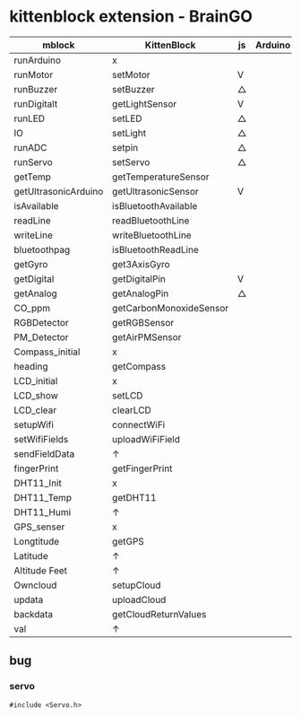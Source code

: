 # kittenblock extension - BrainGO

mblock                        | KittenBlock                   | js | Arduino |
----------------------------- | ----------------------------- | -- | ------- |
runArduino                    | x                             |    |         |
runMotor                      | setMotor                      | V |         |
runBuzzer                     | setBuzzer                     | △ |         |
runDigitalt                   | getLightSensor                | V |         |
runLED                        | setLED                        | △ |         |
IO                            | setLight                      | △ |         |
runADC                        | setpin                        | △ |         |
runServo                      | setServo                      | △ |         |
getTemp                       | getTemperatureSensor          |    |         |
getUltrasonicArduino          | getUltrasonicSensor           | V |         |
isAvailable                   | isBluetoothAvailable          |    |         |
readLine                      | readBluetoothLine             |    |         |
writeLine                     | writeBluetoothLine            |    |         |
bluetoothpag                  | isBluetoothReadLine           |    |         |
getGyro                       | get3AxisGyro                  |    |         |
getDigital                    | getDigitalPin                 | V |         |
getAnalog                     | getAnalogPin                  | △ |         |
CO_ppm                        | getCarbonMonoxideSensor       |    |         |
RGBDetector                   | getRGBSensor                  |    |         |
PM_Detector                   | getAirPMSensor                |    |         |
Compass_initial               | x                             |    |         |
heading                       | getCompass                    |    |         |
LCD_initial                   | x                             |    |         |
LCD_show                      | setLCD                        |    |         |
LCD_clear                     | clearLCD                      |    |         |
setupWifi                     | connectWiFi                   |    |         |
setWifiFields                 | uploadWiFiField               |    |         |
sendFieldData                 | ↑                             |    |         |
fingerPrint                   | getFingerPrint                |    |         |
DHT11_Init                    | x                             |    |         |
DHT11_Temp                    | getDHT11                      |    |         |
DHT11_Humi                    | ↑                             |    |         |
GPS_senser                    | x                             |    |         |
Longtitude                    | getGPS                        |    |         |
Latitude                      | ↑                             |    |         |
Altitude Feet                 | ↑                             |    |         |
Owncloud                      | setupCloud                    |    |         |
updata                        | uploadCloud                   |    |         |
backdata                      | getCloudReturnValues          |    |         |
val                           | ↑                             |    |         |

## bug
### servo
```
#include <Servo.h>
```